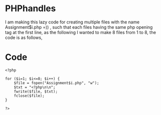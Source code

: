 # PHPhandles


I am making this lazy code for creating multiple files with the name Assignment$i.php =)) , such that each files having the same php opening tag at the first line, as the following I wanted to make 8 files from 1 to 8, the code is as follows, 


# Code


```
<?php

for ($i=1; $i<=8; $i++) {
    $file = fopen("Assignment$i.php", "w");
    $txt = "<?php\n\n";
    fwrite($file, $txt);
    fclose($file);
}

?>

